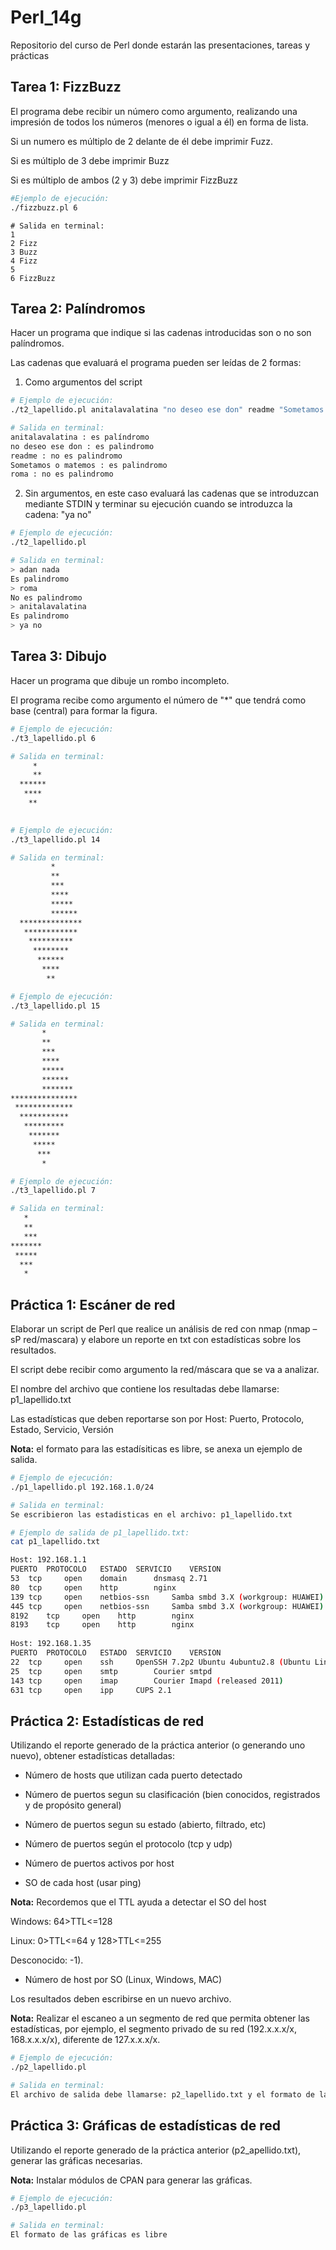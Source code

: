 # Perl_14g
Repositorio del curso de Perl donde estarán las presentaciones, tareas y prácticas
## Tarea 1: FizzBuzz

El programa debe recibir un número como argumento, realizando una impresión de todos los números (menores o igual a él) en forma de lista. 

Si un numero es múltiplo de 2 delante de él debe imprimir Fuzz.

Si es múltiplo de 3 debe imprimir Buzz

Si es múltiplo de ambos (2 y 3) debe imprimir FizzBuzz

```bash
#Ejemplo de ejecución:
./fizzbuzz.pl 6
```
```
# Salida en terminal:
1
2 Fizz
3 Buzz
4 Fizz
5
6 FizzBuzz
```
## Tarea 2: Palíndromos
Hacer un programa que indique si las cadenas introducidas son o no son palíndromos.

Las cadenas que evaluará el programa pueden ser leídas de 2 formas:

1. Como argumentos del script

```bash
# Ejemplo de ejecución:
./t2_lapellido.pl anitalavalatina "no deseo ese don" readme "Sometamos o matemos" roma 
```
```bash
# Salida en terminal:
anitalavalatina : es palíndromo
no deseo ese don : es palindromo
readme : no es palindromo
Sometamos o matemos : es palindromo
roma : no es palindromo
```

2. Sin argumentos, en este caso evaluará las cadenas que se introduzcan mediante STDIN y terminar su ejecución cuando se introduzca la cadena: "ya no"

```bash
# Ejemplo de ejecución: 
./t2_lapellido.pl 
```
```bash
# Salida en terminal:
> adan nada
Es palindromo
> roma 
No es palindromo
> anitalavalatina 
Es palindromo
> ya no
```
## Tarea 3: Dibujo
Hacer un programa que dibuje un rombo incompleto.

El programa recibe como argumento el número de "*" que tendrá como base (central) para formar la figura.

```bash
# Ejemplo de ejecución:
./t3_lapellido.pl 6 
```
```bash
# Salida en terminal:
     *
     **
  ******
   ****
    **
     
```
```bash
# Ejemplo de ejecución: 
./t3_lapellido.pl 14
```
```bash
# Salida en terminal:
         *
         **
         ***
         ****
         *****
         ******
  **************
   ************
    **********
     ********
      ******
       ****
        **
```
```bash
# Ejemplo de ejecución: 
./t3_lapellido.pl 15
```
```bash
# Salida en terminal:
       *
       **
       ***
       ****
       *****
       ******
       *******
***************
 *************
  ***********
   *********
    *******
     *****
      ***
       *
```   
```bash
# Ejemplo de ejecución: 
./t3_lapellido.pl 7
```
```bash
# Salida en terminal:
   *
   **
   ***
*******
 *****
  ***
   *
```   

## Práctica 1: Escáner de red

Elaborar un script de Perl que realice un análisis de red con nmap (nmap –sP red/mascara) y elabore un reporte en txt con estadísticas sobre los resultados.

El script debe recibir como argumento la red/máscara que se va a analizar.

El nombre del archivo que contiene los resultadas debe llamarse: p1_lapellido.txt

Las estadísticas que deben reportarse son por Host: Puerto, Protocolo, Estado, Servicio, Versión

**Nota:** el formato para las estadísiticas es libre, se anexa un ejemplo de salida.
```bash
# Ejemplo de ejecución:
./p1_lapellido.pl 192.168.1.0/24
```
```bash
# Salida en terminal:
Se escribieron las estadisticas en el archivo: p1_lapellido.txt
```
```bash
# Ejemplo de salida de p1_lapellido.txt:
cat p1_lapellido.txt
```
```bash
Host: 192.168.1.1
PUERTO	PROTOCOLO	ESTADO	SERVICIO	VERSION
53	tcp		open	domain		dnsmasq 2.71
80	tcp		open	http		nginx
139	tcp		open	netbios-ssn		Samba smbd 3.X (workgroup: HUAWEI)
445	tcp		open	netbios-ssn		Samba smbd 3.X (workgroup: HUAWEI)
8192	tcp		open	http		nginx
8193	tcp		open	http		nginx
						
Host: 192.168.1.35
PUERTO	PROTOCOLO	ESTADO	SERVICIO	VERSION
22	tcp		open	ssh		OpenSSH 7.2p2 Ubuntu 4ubuntu2.8 (Ubuntu Linux; protocol 2.0)
25	tcp		open	smtp		Courier smtpd
143	tcp		open	imap		Courier Imapd (released 2011)
631	tcp		open	ipp		CUPS 2.1

```
## Práctica 2: Estadísticas de red

Utilizando el reporte generado de la práctica anterior (o generando uno nuevo), obtener estadísticas detalladas:

* Número de hosts que utilizan cada puerto detectado

* Número de puertos segun su clasificación (bien conocidos, registrados y de propósito general)

* Número de puertos segun su estado (abierto, filtrado, etc)

* Número de puertos según el protocolo (tcp y udp)

* Número de puertos activos por host

* SO de cada host (usar ping)

**Nota:** Recordemos que el TTL ayuda a detectar el SO del host 

Windows: 64>TTL<=128

Linux: 0>TTL<=64 y 128>TTL<=255

Desconocido: -1).

* Número de host por SO (Linux, Windows, MAC)

Los resultados deben escribirse en un nuevo archivo.

**Nota:** Realizar el escaneo a un segmento de red que permita obtener las estadísticas, por ejemplo, el segmento privado de su red (192.x.x.x/x, 168.x.x.x/x), diferente de 127.x.x.x/x.

```bash
# Ejemplo de ejecución:
./p2_lapellido.pl 
```

```bash
# Salida en terminal:
El archivo de salida debe llamarse: p2_lapellido.txt y el formato de las estadísticas es libre.
```
## Práctica 3: Gráficas de estadísticas de red

Utilizando el reporte generado de la práctica anterior (p2_apellido.txt), generar las gráficas necesarias.

**Nota:** Instalar módulos de CPAN para generar las gráficas.

```bash
# Ejemplo de ejecución:
./p3_lapellido.pl
```

```bash
# Salida en terminal:
El formato de las gráficas es libre
```
